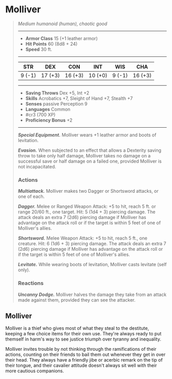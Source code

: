 # Molliver
>*Medium humanoid (human), chaotic good*
>___
>- **Armor Class** 15 (+1 leather armor)
>- **Hit Points** 60 (8d8 + 24)
>- **Speed** 30 ft.
>___
>|STR|DEX|CON|INT|WIS|CHA|
>|:---:|:---:|:---:|:---:|:---:|:---:|
>|9 (-1)|17 (+3)|16 (+3)|10 (+0)|9 (-1)|16 (+3)|
>___
>- **Saving Throws** Dex +5, Int +2
>- **Skills** Acrobatics +7, Sleight of Hand +7, Stealth +7
>- **Senses** passive Perception 9
>- **Languages** Common
>- #cr3 (700 XP)
>- **Proficiency Bonus** +2
>___
>***Special Equipment.*** Molliver wears  +1 leather armor and boots of levitation.  
>
>***Evasion.*** When subjected to an effect that allows a Dexterity saving throw to take only half damage, Molliver takes no damage on a successful save or half damage on a failed one, provided Molliver is not incapacitated.  
>
>### Actions
>***Multiattack.*** Molliver makes two Dagger or Shortsword attacks, or one of each.  
>
>***Dagger.*** Melee  or Ranged Weapon Attack: +5 to hit, reach 5 ft. or range 20/60 ft., one target. Hit: 5 (1d4 + 3) piercing damage. The attack deals an extra 7 (2d6) piercing damage if Molliver has advantage on the attack roll or if the target is within 5 feet of one of Molliver's allies.  
>
>***Shortsword.*** Melee Weapon Attack: +5 to hit, reach 5 ft., one creature. Hit: 6 (1d6 + 3) piercing damage. The attack deals an extra 7 (2d6) piercing damage if Molliver has advantage on the attack roll or if the target is within 5 feet of one of Molliver's allies.  
>
>***Levitate.*** While wearing boots of levitation, Molliver casts levitate (self only).  
>
>### Reactions
>***Uncanny Dodge.*** Molliver halves the damage they take from an attack made against them, provided they can see the attacker.

## Molliver

Molliver is a thief who gives most of what they steal to the destitute, keeping a few choice items for their own use. They're always ready to put themself in harm's way to see justice triumph over tyranny and inequality.

Molliver invites trouble by not thinking through the ramifications of their actions, counting on their friends to bail them out whenever they get in over their head. They always have a friendly jibe or acerbic remark on the tip of their tongue, and their cavalier attitude doesn't always sit well with their more cautious companions.